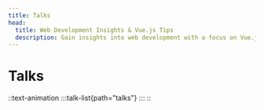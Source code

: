```yaml
---
title: Talks
head:
  title: Web Development Insights & Vue.js Tips
  description: Gain insights into web development with a focus on Vue.js, discover industry trends, and pick up valuable tips to enhance your skill set.
---
```


# Talks

::text-animation
  :::talk-list{path="talks"}
  :::
::

